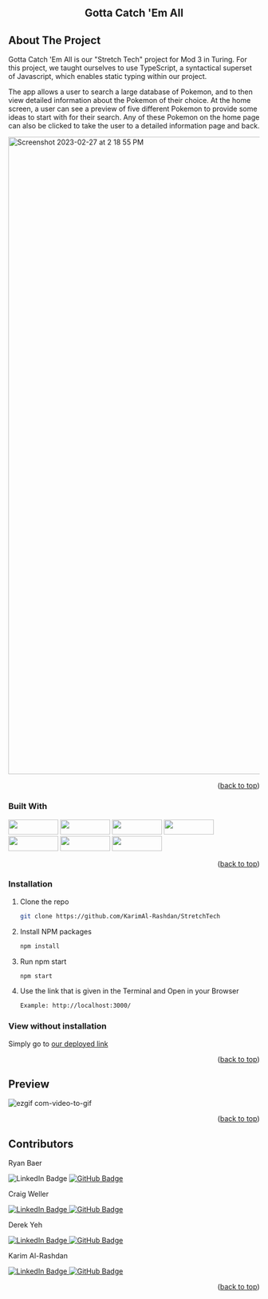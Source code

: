 
<h2 align="center">Gotta Catch 'Em All</h2>

<!-- ABOUT THE PROJECT -->
## About The Project

Gotta Catch 'Em All is our "Stretch Tech" project for Mod 3 in Turing. For this project, we taught ourselves to use TypeScript, a syntactical superset of Javascript, which enables static typing within our project. 

The app allows a user to search a large database of Pokemon, and to then view detailed information about the Pokemon of their choice. At the home screen, a user can see a preview of five different Pokemon to provide some ideas to start with for their search. Any of these Pokemon on the home page can also be clicked to take the user to a detailed information page and back. 

<img width="1278" alt="Screenshot 2023-02-27 at 2 18 55 PM" src="https://user-images.githubusercontent.com/113863021/221687966-e3c5641f-5a8e-4070-86c2-fff75d725340.png">


<p align="right">(<a href="#readme-top">back to top</a>)</p>



### Built With

<div>
  <img src="https://img.shields.io/badge/-react-333333?logo=react&style=for-the-badge" width="100" height="30"/>
  <img src="https://img.shields.io/badge/-react%20router-f44250?logo=react%20router&logoColor=white&style=for-the-badge" width="100" height="30"/>
  <img src="https://img.shields.io/badge/-cypress-007780?logo=cypress&logoColor=white&style=for-the-badge" width="100" height="30"/>
  <img src="https://img.shields.io/badge/-CSS3-315780?logo=css3&style=for-the-badge" width="100" height="30"/>
  <img src="https://img.shields.io/badge/-npm-c12127?logo=npm&logoColor=white&style=for-the-badge" width="100"  height="30"/>
  <img src="https://img.shields.io/badge/JavaScript-323330?style=for-the-badge&logo=javascript&logoColor=F7DF1E" width="100" height="30" />
  <img src="https://badges.frapsoft.com/typescript/love/typescript.svg?v=101" width="100" height="30" />
</div>

<p align="right">(<a href="#readme-top">back to top</a>)</p>


### Installation

1. Clone the repo
   ```sh
   git clone https://github.com/KarimAl-Rashdan/StretchTech
   ```
2. Install NPM packages
   ```sh
   npm install
   ```
3. Run npm start
   ```sh
   npm start
   ```
4. Use the link that is given in the Terminal and Open in your Browser
   ```sh
   Example: http://localhost:3000/
   ```
   
### View without installation
  
  Simply go to [our deployed link](https://vercel.com/karimal-rashdan/stretch-tech/92q2wgH6zKM8v7CbGJ57ysszo6e6)

<p align="right">(<a href="#readme-top">back to top</a>)</p>


<!-- USAGE EXAMPLES -->
## Preview

![ezgif com-video-to-gif](https://user-images.githubusercontent.com/113863021/221703314-2403fa74-4f47-4e32-bfdc-9ff31681ad98.gif)

<p align="right">(<a href="#readme-top">back to top</a>)</p>

## Contributors

Ryan Baer
<p
<a href="https://www.linkedin.com/in/ryan-baer-33311114a/" rel="nofollow"> 
    <img src="https://camo.githubusercontent.com/e0278098417dddf9727cfee70a5eb84af38a20705b3bded56cf91cb5feb29d7d/68747470733a2f2f696d672e736869656c64732e696f2f62616467652f4c696e6b6564496e2d626c75653f7374796c653d666f722d7468652d6261646765266c6f676f3d6c696e6b6564696e266c6f676f436f6c6f723d7768697465" alt="LinkedIn Badge" data-canonical-src="https://img.shields.io/badge/LinkedIn-blue?style=for-the-badge&amp;logo=linkedin&amp;logoColor=white" style="max-width: 100%;">
  </a>
 
 <a href="https://github.com/RyanBaer42">
    <img src="https://camo.githubusercontent.com/053afc74b933b7e1f909c8e121a327df0657ffa1be49b9397ea940545ebb5318/68747470733a2f2f696d672e736869656c64732e696f2f62616467652f2d6769746875622d626c61636b3f7374796c653d666f722d7468652d6261646765266c6f676f3d676974687562266c6f676f436f6c6f723d7768697465" alt="GitHub Badge" data-canonical-src="https://img.shields.io/badge/-github-black?style=for-the-badge&amp;logo=github&amp;logoColor=white" style="max-width: 100%;">
  </a>
  </p>
  
  
Craig Weller

<p>
<a href="https://www.linkedin.com/in/craig-weller/" rel="nofollow"> 
    <img src="https://camo.githubusercontent.com/e0278098417dddf9727cfee70a5eb84af38a20705b3bded56cf91cb5feb29d7d/68747470733a2f2f696d672e736869656c64732e696f2f62616467652f4c696e6b6564496e2d626c75653f7374796c653d666f722d7468652d6261646765266c6f676f3d6c696e6b6564696e266c6f676f436f6c6f723d7768697465" alt="LinkedIn Badge" data-canonical-src="https://img.shields.io/badge/LinkedIn-blue?style=for-the-badge&amp;logo=linkedin&amp;logoColor=white" style="max-width: 100%;">
  </a>
 
 <a href="https://github.com/crgweller">
    <img src="https://camo.githubusercontent.com/053afc74b933b7e1f909c8e121a327df0657ffa1be49b9397ea940545ebb5318/68747470733a2f2f696d672e736869656c64732e696f2f62616467652f2d6769746875622d626c61636b3f7374796c653d666f722d7468652d6261646765266c6f676f3d676974687562266c6f676f436f6c6f723d7768697465" alt="GitHub Badge" data-canonical-src="https://img.shields.io/badge/-github-black?style=for-the-badge&amp;logo=github&amp;logoColor=white" style="max-width: 100%;">
  </a>
  </p>
  
  
Derek Yeh

<p>
<a href="https://www.linkedin.com/in/derekyeh/" rel="nofollow"> 
    <img src="https://camo.githubusercontent.com/e0278098417dddf9727cfee70a5eb84af38a20705b3bded56cf91cb5feb29d7d/68747470733a2f2f696d672e736869656c64732e696f2f62616467652f4c696e6b6564496e2d626c75653f7374796c653d666f722d7468652d6261646765266c6f676f3d6c696e6b6564696e266c6f676f436f6c6f723d7768697465" alt="LinkedIn Badge" data-canonical-src="https://img.shields.io/badge/LinkedIn-blue?style=for-the-badge&amp;logo=linkedin&amp;logoColor=white" style="max-width: 100%;">
  </a>
 
 <a href="https://github.com/derekgithub2">
    <img src="https://camo.githubusercontent.com/053afc74b933b7e1f909c8e121a327df0657ffa1be49b9397ea940545ebb5318/68747470733a2f2f696d672e736869656c64732e696f2f62616467652f2d6769746875622d626c61636b3f7374796c653d666f722d7468652d6261646765266c6f676f3d676974687562266c6f676f436f6c6f723d7768697465" alt="GitHub Badge" data-canonical-src="https://img.shields.io/badge/-github-black?style=for-the-badge&amp;logo=github&amp;logoColor=white" style="max-width: 100%;">
  </a>
  </p>


Karim Al-Rashdan

<p>
<a href="https://www.linkedin.com/in/karimal-rashdan/" rel="nofollow"> 
    <img src="https://camo.githubusercontent.com/e0278098417dddf9727cfee70a5eb84af38a20705b3bded56cf91cb5feb29d7d/68747470733a2f2f696d672e736869656c64732e696f2f62616467652f4c696e6b6564496e2d626c75653f7374796c653d666f722d7468652d6261646765266c6f676f3d6c696e6b6564696e266c6f676f436f6c6f723d7768697465" alt="LinkedIn Badge" data-canonical-src="https://img.shields.io/badge/LinkedIn-blue?style=for-the-badge&amp;logo=linkedin&amp;logoColor=white" style="max-width: 100%;">
  </a>
 
 <a href="https://github.com/KarimAl-Rashdan">
    <img src="https://camo.githubusercontent.com/053afc74b933b7e1f909c8e121a327df0657ffa1be49b9397ea940545ebb5318/68747470733a2f2f696d672e736869656c64732e696f2f62616467652f2d6769746875622d626c61636b3f7374796c653d666f722d7468652d6261646765266c6f676f3d676974687562266c6f676f436f6c6f723d7768697465" alt="GitHub Badge" data-canonical-src="https://img.shields.io/badge/-github-black?style=for-the-badge&amp;logo=github&amp;logoColor=white" style="max-width: 100%;">
  </a>
  </p>

<p align="right">(<a href="#readme-top">back to top</a>)</p>





